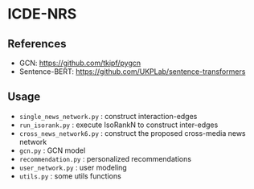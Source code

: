# ICDE-NRS

## References
- GCN: https://github.com/tkipf/pygcn
- Sentence-BERT: https://github.com/UKPLab/sentence-transformers

## Usage
- `single_news_network.py` : construct interaction-edges 
- `run_isorank.py` : execute IsoRankN to construct inter-edges
- `cross_news_network6.py` : construct the proposed cross-media news network
- `gcn.py` : GCN model
- `recommendation.py` : personalized recommendations
- `user_network.py` : user modeling
- `utils.py` : some utils functions
